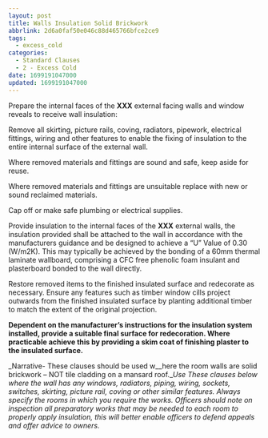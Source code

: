 ```yaml
---
layout: post
title: Walls Insulation Solid Brickwork
abbrlink: 2d6a0faf50e046c88d465766bfce2ce9
tags:
  - excess_cold
categories:
  - Standard Clauses
  - 2 - Excess Cold
date: 1699191047000
updated: 1699191047000
---
```


Prepare the internal faces of the **XXX** external facing walls and window reveals to receive wall insulation:

Remove all skirting, picture rails, coving, radiators, pipework, electrical fittings, wiring and other features to enable the fixing of insulation to the entire internal surface of the external wall.

Where removed materials and fittings are sound and safe, keep aside for reuse.

Where removed materials and fittings are unsuitable replace with new or sound reclaimed materials.

Cap off or make safe plumbing or electrical supplies.

Provide insulation to the internal faces of the **XXX** external walls, the insulation provided shall be attached to the wall in accordance with the manufacturers guidance and be designed to achieve a “U” Value of 0.30 (W/m2K). This may typically be achieved by the bonding of a 60mm thermal laminate wallboard, comprising a CFC free phenolic foam insulant and plasterboard bonded to the wall directly.

Restore removed items to the finished insulated surface and redecorate as necessary. Ensure any features such as timber window cills project outwards from the finished insulated surface by planting additional timber to match the extent of the original projection.

**Dependent on the manufacturer’s instructions for the insulation system installed, provide a suitable final surface for redecoration. Where practicable achieve this by providing a skim coat of finishing plaster to the insulated surface.**

\_Narrative- These clauses should be used w\_\_here the room walls are solid brickwork – NOT tile cladding on a mansard roof.\_*Use These clauses below where the wall has any windows, radiators, piping, wiring, sockets, switches, skirting, picture rail, coving or other similar features. Always specify the rooms in which you require the works.* *Officers should note on inspection all preparatory works that may be needed to each room to properly apply insulation, this will better enable officers to defend appeals and offer advice to owners.*
